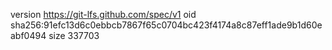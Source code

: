 version https://git-lfs.github.com/spec/v1
oid sha256:91efc13d6c0ebbcb7867f65c0704bc423f4174a8c87eff1ade9b1d60eabf0494
size 337703
